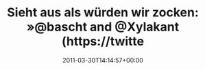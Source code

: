 ---
retweeted: false
source: <a href="http://www.echofon.com/" rel="nofollow">Echofon</a>
entities:
  hashtags: []
  symbols: []
  user_mentions:
  - name: Bascht
    screen_name: bascht
    indices:
    - '34'
    - '41'
    id_str: '10683982'
    id: '10683982'
  - name: Felix Gilcher
    screen_name: Xylakant
    indices:
    - '46'
    - '55'
    id_str: '40266143'
    id: '40266143'
  urls: []
display_text_range:
- '0'
- '96'
favorite_count: '0'
id_str: '53097886417825794'
truncated: false
retweet_count: '0'
id: '53097886417825794'
created_at: Wed Mar 30 14:14:57 +0000 2011
favorited: false
full_text: 'Sieht aus als würden wir zocken: »@bascht and [@Xylakant](https://twitter.com/Xylakant)
  are participating in this pull request.«'
lang: de
tags:
- pesos/twitter
date: '2011-03-30T14:14:57+00:00'
src: https://twitter.com/bascht/status/53097886417825794
original_url: https://twitter.com/bascht/status/53097886417825794
type: twitter_tweet
text: 'Sieht aus als würden wir zocken: »@bascht and [@Xylakant](https://twitter.com/Xylakant)
  are participating in this pull request.«'
title: 'Sieht aus als würden wir zocken: »@bascht and @Xylakant (https://twitte'

---